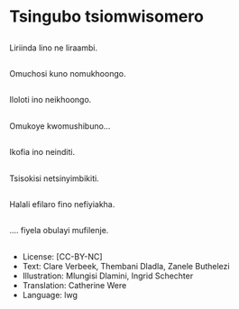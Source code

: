 # Tsingubo tsiomwisomero

##
Liriinda lino ne liraambi.

##
Omuchosi kuno
nomukhoongo.

##
Iloloti ino neikhoongo.

##
Omukoye
kwomushibuno...

##
Ikofia ino neinditi.

##
Tsisokisi netsinyimbikiti.

##
Halali efilaro fino
nefiyiakha.

##
.... fiyela obulayi
mufilenje.

##
* License: [CC-BY-NC]
* Text: Clare Verbeek, Thembani Dladla, Zanele Buthelezi
* Illustration: Mlungisi Dlamini, Ingrid Schechter
* Translation: Catherine Were
* Language: lwg
